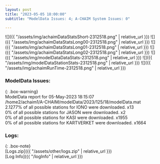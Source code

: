 ```yaml
---
layout: post
title: "2023-05-05 18:00:00"
subtitle: "ModelData Issues: 4; A-CHAIM System Issues: 0"

---
```


![]({{ "/assets/img/achaimDataStatsShort-2312518.png" | relative_url }})
![]({{ "/assets/img/achaimDataStatsLong00-2312518.png" | relative_url }})
![]({{ "/assets/img/achaimDataStatsLong01-2312518.png" | relative_url }})
![]({{ "/assets/img/achaimDataStatsLong02-2312518.png" | relative_url }})
![]({{ "/assets/img/modelDataDataStats-2312518.png" | relative_url }})
![]({{ "/assets/img/modelDataStationStats-2312518.png" | relative_url }})
![]({{ "/assets/img/achaimRunTime-2312518.png" | relative_url }})


### ModelData Issues:  
  
{: .box-warning}  
 ModelData report for 05-May-2023 18:15:07   
 /home2/achaim1/A-CHAIM/modelData/2023/125/18/modelData.mat   
 2.1277% of all possible stations for IONO were downloaded. x13   
 0% of all possible stations for JASON were downloaded. x2   
 0% of all possible stations for KASI were downloaded. x1955   
 0% of all possible stations for KARTVERKET were downloaded. x1664   
  


### Logs:  
  
{: .box-note}  
[Logs.zip]({{ "/assets/other/logs.zip" | relative_url }})  
[Log Info]({{ "/logInfo" | relative_url }})  
